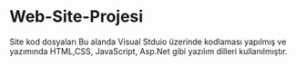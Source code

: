 # Web-Site-Projesi
Site kod dosyaları
Bu alanda Visual Stduio üzerinde kodlaması yapılmış ve  yazımında HTML,CSS, JavaScript, Asp.Net gibi yazılım dilleri kullanılmıştır.
